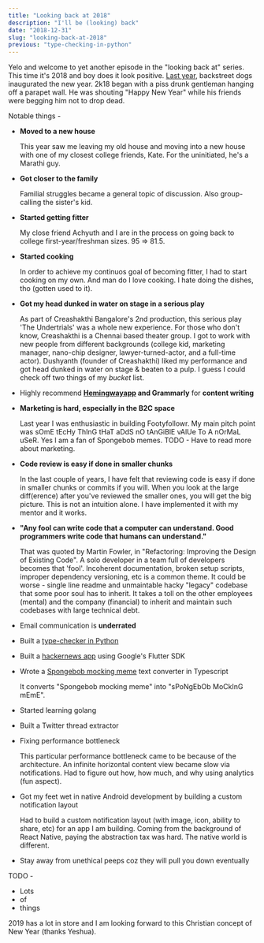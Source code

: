 ```yaml
---
title: "Looking back at 2018"
description: "I'll be (looking) back"
date: "2018-12-31"
slug: "looking-back-at-2018"
previous: "type-checking-in-python"
---
```


Yelo and welcome to yet another episode in the "looking back at" series. This time it's 2018 and boy does it look positive. [Last year](/looking-back-at-2017/), backstreet dogs inaugurated the new year. 2k18 began with a piss drunk gentleman hanging off a parapet wall. He was shouting "Happy New Year" while his friends were begging him not to drop dead.

Notable things - 

- **Moved to a new house**

    This year saw me leaving my old house and moving into a new house with one of my closest college friends, Kate. For the uninitiated, he's a Marathi guy.

- **Got closer to the family**

    Familial struggles became a general topic of discussion. Also group-calling the sister's kid.

- **Started getting fitter**

    My close friend Achyuth and I are in the process on going back to college first-year/freshman sizes. 95 => 81.5.

- **Started cooking**

    In order to achieve my continuos goal of becoming fitter, I had to start cooking on my own. And man do I love cooking. I hate doing the dishes, tho (gotten used to it).

- **Got my head dunked in water on stage in a serious play**

    As part of Creashakthi Bangalore's 2nd production, this serious play 'The Undertrials' was a whole new experience. For those who don't know, Creashakthi is a Chennai based theater group. I got to work with new people from different backgrounds (college kid, marketing manager, nano-chip designer, lawyer-turned-actor, and a full-time actor). Dushyanth (founder of Creashakthi) liked my performance and got head dunked in water on stage & beaten to a pulp. I guess I could check off two things of my *bucket* list.

- Highly recommend **[Hemingwayapp](http://www.hemingwayapp.com/) and Grammarly** for **content writing**


- **Marketing is hard, especially in the B2C space**

    Last year I was enthusiastic in building Footyfollowr. My main pitch point was sOmE tEcHy ThInG tHaT aDdS nO tAnGiBlE vAlUe To A nOrMaL uSeR. Yes I am a fan of Spongebob memes. TODO - Have to read more about marketing.

- **Code review is easy if done in smaller chunks**

    In the last couple of years, I have felt that reviewing code is easy if done in smaller chunks or commits if you will. When you look at the large diff(erence) after you've reviewed the smaller ones, you will get the big picture. This is not an intuition alone. I have implemented it with my mentor and it works.

- **"Any fool can write code that a computer can understand. Good programmers write code that humans can understand."**

    That was quoted by Martin Fowler, in "Refactoring: Improving the Design of Existing Code". A solo developer in a team full of developers becomes that 'fool'. Incoherent documentation, broken setup scripts, improper dependency versioning, etc is a common theme. It could be worse - single line readme and unmaintable hacky "legacy" codebase that some poor soul has to inherit. It takes a toll on the other employees (mental) and the company (financial) to inherit and maintain such codebases with large technical debt.

- Email communication is **underrated**

- Built a [type-checker in Python](/type-checking-in-python/)

- Built a [hackernews app](https://github.com/onstash/hackernews) using Google's Flutter SDK

- Wrote a [Spongebob mocking meme](https://knowyourmeme.com/memes/mocking-spongebob) text converter in Typescript

    It converts "Spongebob mocking meme" into "sPoNgEbOb MoCkInG mEmE".

- Started learning golang

- Built a Twitter thread extractor

- Fixing performance bottleneck

    This particular performance bottleneck came to be because of the architecture. An infinite horizontal content view became slow via notifications. Had to figure out how, how much, and why using analytics (fun aspect).

- Got my feet wet in native Android development by building a custom notification layout

    Had to build a custom notification layout (with image, icon, ability to share, etc) for an app I am building. Coming from the background of React Native, paying the abstraction tax was hard. The native world is different.

- Stay away from unethical peeps coz they will pull you down eventually

TODO - 

- Lots
- of
- things

2019 has a lot in store and I am looking forward to this Christian concept of New Year (thanks Yeshua).